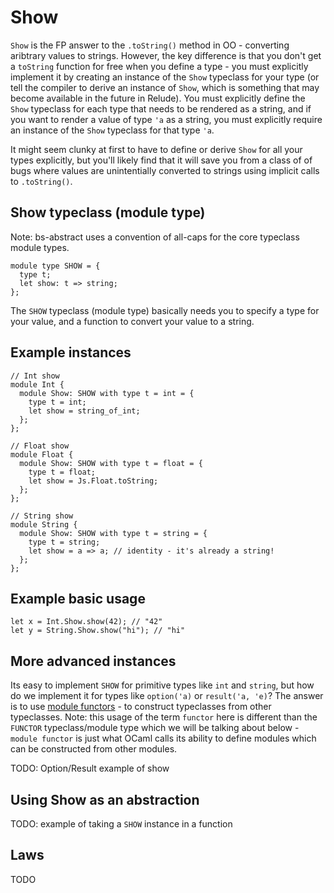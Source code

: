 # Show

`Show` is the FP answer to the `.toString()` method in OO - converting aribtrary values to strings.  However, the key difference is that you don't get a `toString` function for free when you define a type - you must explicitly implement it by creating an instance of the `Show` typeclass for your type (or tell the compiler to derive an instance of `Show`, which is something that may become available in the future in Relude).  You must explicitly define the `Show` typeclass for each type that needs to be rendered as a string, and if you want to render a value of type `'a` as a string, you must explicitly require an instance of the `Show` typeclass for that type `'a`.

It might seem clunky at first to have to define or derive `Show` for all your types explicitly, but you'll likely find that it will save you from a class of of bugs where values are unintentially converted to strings using implicit calls to `.toString()`.

## Show typeclass (module type)

Note: bs-abstract uses a convention of all-caps for the core typeclass module types.

```reason
module type SHOW = {
  type t;
  let show: t => string;
};
```

The `SHOW` typeclass (module type) basically needs you to specify a type for your value, and a function to convert your value to a string.

## Example instances

```reason
// Int show
module Int {
  module Show: SHOW with type t = int = {
    type t = int;
    let show = string_of_int;
  };
};

// Float show
module Float {
  module Show: SHOW with type t = float = {
    type t = float;
    let show = Js.Float.toString;
  };
};

// String show
module String {
  module Show: SHOW with type t = string = {
    type t = string;
    let show = a => a; // identity - it's already a string!
  };
};
```

## Example basic usage

```reason
let x = Int.Show.show(42); // "42"
let y = String.Show.show("hi"); // "hi"
```

## More advanced instances

Its easy to implement `SHOW` for primitive types like `int` and `string`, but how do we implement it for types like `option('a)` or `result('a, 'e)`?  The answer is to use [module functors](https://v1.realworldocaml.org/v1/en/html/functors.html) - to construct typeclasses from other typeclasses.  Note: this usage of the term `functor` here is different than the `FUNCTOR` typeclass/module type which we will be talking about below - `module functor` is just what OCaml calls its ability to define modules which can be constructed from other modules.

TODO: Option/Result example of show

## Using Show as an abstraction

TODO: example of taking a `SHOW` instance in a function

## Laws

TODO
